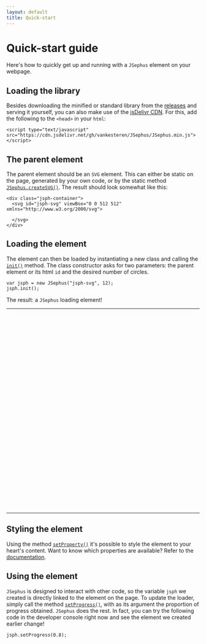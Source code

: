 ```yaml
---
layout: default
title: Quick-start
---
```


# Quick-start guide
Here's how to quickly get up and running with a `JSephus` element on your webpage.

## Loading the library
Besides downloading the minified or standard library from the [releases](http://github.com/vankesteren/JSephus/releases/latest) and serving it yourself, you can also make use of the [jsDelivr CDN](https://www.jsdelivr.com/). For this,
add the following to the `<head>` in your `html`:

```{html}
<script type="text/javascript" src="https://cdn.jsdelivr.net/gh/vankesteren/JSephus/JSephus.min.js"></script>
``` 

## The parent element
The parent element should be an `SVG` element. This can either be static on the page, generated by your own code, or by the static method [`JSephus.createSVG()`](docpage#createsvg). The result should look somewhat like this:

```{html}
<div class="jsph-container">
  <svg id="jsph-svg" viewBox="0 0 512 512" xmlns="http://www.w3.org/2000/svg"> 
    
  </svg>
</div>
```

## Loading the element
The element can then be loaded by instantiating a new class and calling the [`init()`](docpage#init) method. The class constructor asks for two parameters: the parent element or its html `id` and the desired number of circles.

```{javascript}
var jsph = new JSephus("jsph-svg", 12);
jsph.init();
```

The result: a `JSephus` loading element!

---
<div class="jsph-container">
  <svg id="jsph-svg" viewBox="0 0 512 512" xmlns="http://www.w3.org/2000/svg"> 
  </svg>
</div>

<script type="text/javascript"> 
  var jsph = new JSephus("jsph-svg", 12);
  jsph.init();
</script>
---

## Styling the element
Using the method [`setProperty()`](docpage#setProperty) it's possible to style the element to your heart's content. Want to know which properties are available? Refer to the [documentation](docpage#properties).

## Using the element
`JSephus` is designed to interact with other code, so the variable `jsph` we created is directly linked to the element on the page. To update the loader, simply call the method [`setProgress()`](docpage#setProgress), with as its argument the proportion of progress obtained. `JSephus` does the rest. In fact, you can try the following code in the developer console right now and see the element we created earlier change!

```{javascript}
jsph.setProgress(0.8);
```
